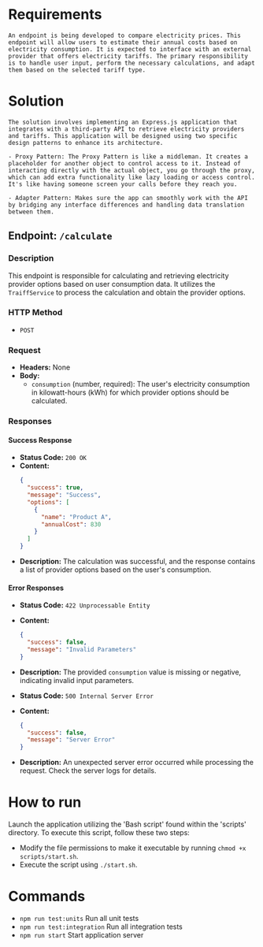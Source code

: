 # Requirements

    An endpoint is being developed to compare electricity prices. This endpoint will allow users to estimate their annual costs based on electricity consumption. It is expected to interface with an external provider that offers electricity tariffs. The primary responsibility is to handle user input, perform the necessary calculations, and adapt them based on the selected tariff type.

# Solution

    The solution involves implementing an Express.js application that integrates with a third-party API to retrieve electricity providers and tariffs. This application will be designed using two specific design patterns to enhance its architecture.

    - Proxy Pattern: The Proxy Pattern is like a middleman. It creates a placeholder for another object to control access to it. Instead of interacting directly with the actual object, you go through the proxy, which can add extra functionality like lazy loading or access control. It's like having someone screen your calls before they reach you.

    - Adapter Pattern: Makes sure the app can smoothly work with the API by bridging any interface differences and handling data translation between them.

## Endpoint: `/calculate`

### Description

This endpoint is responsible for calculating and retrieving electricity provider options based on user consumption data. It utilizes the `TraiffService` to process the calculation and obtain the provider options.

### HTTP Method

- `POST`

### Request

- **Headers:** None
- **Body:**
  - `consumption` (number, required): The user's electricity consumption in kilowatt-hours (kWh) for which provider options should be calculated.

### Responses

#### Success Response

- **Status Code:** `200 OK`
- **Content:**
  ```json
  {
    "success": true,
    "message": "Success",
    "options": [
      {
        "name": "Product A",
        "annualCost": 830
      }
    ]
  }
  ```
- **Description:** The calculation was successful, and the response contains a list of provider options based on the user's consumption.

#### Error Responses

- **Status Code:** `422 Unprocessable Entity`
- **Content:**
  ```json
  {
    "success": false,
    "message": "Invalid Parameters"
  }
  ```
- **Description:** The provided `consumption` value is missing or negative, indicating invalid input parameters.

- **Status Code:** `500 Internal Server Error`
- **Content:**
  ```json
  {
    "success": false,
    "message": "Server Error"
  }
  ```
- **Description:** An unexpected server error occurred while processing the request. Check the server logs for details.

##

# How to run

Launch the application utilizing the 'Bash script' found within the 'scripts' directory. To execute this script, follow these two steps:

- Modify the file permissions to make it executable by running
  `chmod +x scripts/start.sh`.
- Execute the script using
  `./start.sh`.

# Commands

- `npm run test:units` Run all unit tests
- `npm run test:integration` Run all integration tests
- `npm run start` Start application server
